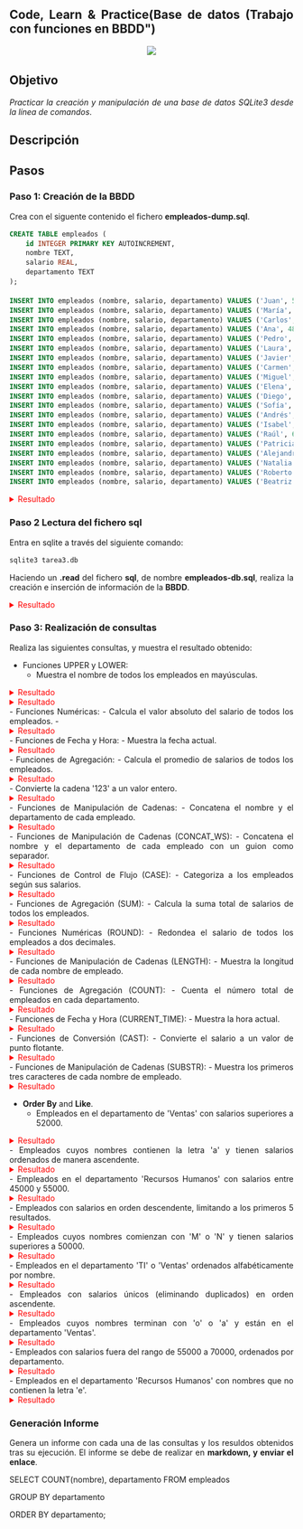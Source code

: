 <div align="justify">

## Code, Learn & Practice(Base de datos (Trabajo con funciones en BBDD")

<div align="center">
<img src="https://i0.wp.com/hunna.org/wp-content/uploads/2014/06/huellas.jpg?resize=324%2C215" width="500px"/>
</div>

## Objetivo

_Practicar la creación y manipulación de una base de datos SQLite3 desde la línea de comandos_.

## Descripción

## Pasos

### Paso 1: Creación de la BBDD

Crea con el siguente contenido el fichero __empleados-dump.sql__.

```sql
CREATE TABLE empleados (
    id INTEGER PRIMARY KEY AUTOINCREMENT,
    nombre TEXT,
    salario REAL,
    departamento TEXT
);

INSERT INTO empleados (nombre, salario, departamento) VALUES ('Juan', 50000, 'Ventas');
INSERT INTO empleados (nombre, salario, departamento) VALUES ('María', 60000, 'TI');
INSERT INTO empleados (nombre, salario, departamento) VALUES ('Carlos', 55000, 'Ventas');
INSERT INTO empleados (nombre, salario, departamento) VALUES ('Ana', 48000, 'Recursos Humanos');
INSERT INTO empleados (nombre, salario, departamento) VALUES ('Pedro', 70000, 'TI');
INSERT INTO empleados (nombre, salario, departamento) VALUES ('Laura', 52000, 'Ventas');
INSERT INTO empleados (nombre, salario, departamento) VALUES ('Javier', 48000, 'Recursos Humanos');
INSERT INTO empleados (nombre, salario, departamento) VALUES ('Carmen', 65000, 'TI');
INSERT INTO empleados (nombre, salario, departamento) VALUES ('Miguel', 51000, 'Ventas');
INSERT INTO empleados (nombre, salario, departamento) VALUES ('Elena', 55000, 'Recursos Humanos');
INSERT INTO empleados (nombre, salario, departamento) VALUES ('Diego', 72000, 'TI');
INSERT INTO empleados (nombre, salario, departamento) VALUES ('Sofía', 49000, 'Ventas');
INSERT INTO empleados (nombre, salario, departamento) VALUES ('Andrés', 60000, 'Recursos Humanos');
INSERT INTO empleados (nombre, salario, departamento) VALUES ('Isabel', 53000, 'TI');
INSERT INTO empleados (nombre, salario, departamento) VALUES ('Raúl', 68000, 'Ventas');
INSERT INTO empleados (nombre, salario, departamento) VALUES ('Patricia', 47000, 'Recursos Humanos');
INSERT INTO empleados (nombre, salario, departamento) VALUES ('Alejandro', 71000, 'TI');
INSERT INTO empleados (nombre, salario, departamento) VALUES ('Natalia', 54000, 'Ventas');
INSERT INTO empleados (nombre, salario, departamento) VALUES ('Roberto', 49000, 'Recursos Humanos');
INSERT INTO empleados (nombre, salario, departamento) VALUES ('Beatriz', 63000, 'TI');
```
<details>
<summary style="color: red"> Resultado </summary>
<div align="center">
    <img src="https://raw.githubusercontent.com/johnfredyrg1226/base_datos2/main/tarea/Tema3_Realizacion_consultas_SQLite3/imagenes/Captura%20desde%202025-03-16%2022-15-18.png" width="500px"/>
</div>

</details>


  
### Paso 2 Lectura del fichero sql

Entra en sqlite a través del siguiente comando:

```sql
sqlite3 tarea3.db 
```

Haciendo un __.read__ del fichero __sql__, de nombre __empleados-db.sql__, realiza la creación e inserción de información de la __BBDD__.
<details>
<summary style="color: red"> Resultado </summary>
<div align="center">
    <img src="https://raw.githubusercontent.com/johnfredyrg1226/base_datos2/main/tarea/Tema3_Realizacion_consultas_SQLite3/imagenes/Captura%20desde%202025-03-16%2022-12-30.png
    " width="500px"/>
</div>

```sql
jramg23@jramg23-GL62-7QF:~$ ls
base-de-datos.db  empleado-dum.sql  Música      snap       tarea3.db
Descargas         Escritorio        Plantillas  tarea1.db  Vídeos
Documentos        Imágenes          Público     tarea2.db
jramg23@jramg23-GL62-7QF:~$ sqlite3 tarea3.db
SQLite version 3.45.1 2024-01-30 16:01:20
Enter ".help" for usage hints.
sqlite> .read empleado-dum.sql
sqlite> .tables
empleados

```
</details>

### Paso 3: Realización de consultas

Realiza las siguientes consultas, y muestra el resultado obtenido:

- Funciones UPPER y LOWER:
  - Muestra el nombre de todos los empleados en mayúsculas.
<details>
<summary style= "color: red"> Resultado </summary>

```sql
sqlite> select upper(nombre) as nombre_mayuscula from empleados;
```

| nombre_mayuscula |
|------------------|
| JUAN             |
| MARíA            |
| CARLOS           |
| ANA              |
| PEDRO            |
| LAURA            |
| JAVIER           |
| CARMEN           |
| MIGUEL           |
| ELENA            |
| DIEGO            |
| SOFíA            |
| ANDRéS           |
| ISABEL           |
| RAúL             |
| PATRICIA         |
| ALEJANDRO        |
| NATALIA          |
| ROBERTO          |
| BEATRIZ          |


</details>

<details>
<summary style= "color: red"> Resultado </summary>
```sql
s
```
</details>
- Funciones Numéricas:
  - Calcula el valor absoluto del salario de todos los empleados.
- <details>
<summary style= "color: red"> Resultado </summary>

```sql
sqlite> select abs(salario) as valor_absoluto from empleados;
```
| valor_absoluto |
|----------------|
| 50000.0        |
| 60000.0        |
| 55000.0        |
| 48000.0        |
| 70000.0        |
| 52000.0        |
| 48000.0        |
| 65000.0        |
| 51000.0        |
| 55000.0        |
| 72000.0        |
| 49000.0        |
| 60000.0        |
| 53000.0        |
| 68000.0        |
| 47000.0        |
| 71000.0        |
| 54000.0        |
| 49000.0        |
| 63000.0        |

</details>
- Funciones de Fecha y Hora:
  - Muestra la fecha actual.
  <details>
<summary style= "color: red"> Resultado </summary>

```sql
sqlite> select current_date;
```
| current_date |
|--------------|
| 2025-03-17   |

```sql
sqlite> select date('now');
```
| date('now') |
|-------------|
| 2025-03-17  |

```sql
**Esto para ver la fecha con partes de la tablaa.**
sqlite> select nombre,salario, current_date from empleados;
```

|  nombre   | salario | current_date |
|-----------|---------|--------------|
| Juan      | 50000.0 | 2025-03-17   |
| María     | 60000.0 | 2025-03-17   |
| Carlos    | 55000.0 | 2025-03-17   |
| Ana       | 48000.0 | 2025-03-17   |
| Pedro     | 70000.0 | 2025-03-17   |
| Laura     | 52000.0 | 2025-03-17   |
| Javier    | 48000.0 | 2025-03-17   |
| Carmen    | 65000.0 | 2025-03-17   |
| Miguel    | 51000.0 | 2025-03-17   |
| Elena     | 55000.0 | 2025-03-17   |
| Diego     | 72000.0 | 2025-03-17   |
| Sofía     | 49000.0 | 2025-03-17   |
| Andrés    | 60000.0 | 2025-03-17   |
| Isabel    | 53000.0 | 2025-03-17   |
| Raúl      | 68000.0 | 2025-03-17   |
| Patricia  | 47000.0 | 2025-03-17   |
| Alejandro | 71000.0 | 2025-03-17   |
| Natalia   | 54000.0 | 2025-03-17   |
| Roberto   | 49000.0 | 2025-03-17   |
| Beatriz   | 63000.0 | 2025-03-17   |


</details>
- Funciones de Agregación:
  - Calcula el promedio de salarios de todos los empleados.
<details>
<summary style= "color: red"> Resultado </summary>

```sql
sqlite> select avg(salario) from empleados;
```
| avg(salario) |
|--------------|
| 57000.0      |

</details>
  - Convierte la cadena '123' a un valor entero.
<details>
<summary style= "color: red"> Resultado </summary>

```sql
sqlite> select cast('123' as integer);
```
| cast('123' as integer) |
|------------------------|
| 123                    |

**sqlite> select '123' + 0;**

| '123' + 0 |
|-----------|
| 123       |
</details>
- Funciones de Manipulación de Cadenas:
  - Concatena el nombre y el departamento de cada empleado.
  <details>
<summary style= "color: red"> Resultado </summary>

```sql
sqlite> select nombre || departamento from empleados;
```

|  nombre || departamento  |
|--------------------------|
| JuanVentas               |
| MaríaTI                  |
| CarlosVentas             |
| AnaRecursos Humanos      |
| PedroTI                  |
| LauraVentas              |
| JavierRecursos Humanos   |
| CarmenTI                 |
| MiguelVentas             |
| ElenaRecursos Humanos    |
| DiegoTI                  |
| SofíaVentas              |
| AndrésRecursos Humanos   |
| IsabelTI                 |
| RaúlVentas               |
| PatriciaRecursos Humanos |
| AlejandroTI              |
| NataliaVentas            |
| RobertoRecursos Humanos  |
| BeatrizTI                |

</details>
- Funciones de Manipulación de Cadenas (CONCAT_WS):
  - Concatena el nombre y el departamento de cada empleado con un guion como separador.
<details>
<summary style= "color: red"> Resultado </summary>

```sql
sqlite> select nombre || '-' || departamento as nombre_departamento from empleados;
```
|    nombre_departamento    |
|---------------------------|
| Juan-Ventas               |
| María-TI                  |
| Carlos-Ventas             |
| Ana-Recursos Humanos      |
| Pedro-TI                  |
| Laura-Ventas              |
| Javier-Recursos Humanos   |
| Carmen-TI                 |
| Miguel-Ventas             |
| Elena-Recursos Humanos    |
| Diego-TI                  |
| Sofía-Ventas              |
| Andrés-Recursos Humanos   |
| Isabel-TI                 |
| Raúl-Ventas               |
| Patricia-Recursos Humanos |
| Alejandro-TI              |
| Natalia-Ventas            |
| Roberto-Recursos Humanos  |
| Beatriz-TI                |
</details>
- Funciones de Control de Flujo (CASE):
  - Categoriza a los empleados según sus salarios.
<details>
<summary style= "color: red"> Resultado </summary>

```sql
sqlite> select nombre,salario, case
   ...> when salario <50000 then 'bajo'
   ...> when salario between 50000 and 70000 then 'medio'
   ...> when salario > 70000 then 'alto'
   ...> end as Salarios_por_categotia
   ...> from empleados;
```
|  nombre   | salario | Salarios_por_categotia |
|-----------|---------|------------------------|
| Juan      | 50000.0 | medio                  |
| María     | 60000.0 | medio                  |
| Carlos    | 55000.0 | medio                  |
| Ana       | 48000.0 | bajo                   |
| Pedro     | 70000.0 | medio                  |
| Laura     | 52000.0 | medio                  |
| Javier    | 48000.0 | bajo                   |
| Carmen    | 65000.0 | medio                  |
| Miguel    | 51000.0 | medio                  |
| Elena     | 55000.0 | medio                  |
| Diego     | 72000.0 | alto                   |
| Sofía     | 49000.0 | bajo                   |
| Andrés    | 60000.0 | medio                  |
| Isabel    | 53000.0 | medio                  |
| Raúl      | 68000.0 | medio                  |
| Patricia  | 47000.0 | bajo                   |
| Alejandro | 71000.0 | alto                   |
| Natalia   | 54000.0 | medio                  |
| Roberto   | 49000.0 | bajo                   |
| Beatriz   | 63000.0 | medio                  |


</details>
- Funciones de Agregación (SUM):
  - Calcula la suma total de salarios de todos los empleados.
<details>
<summary style= "color: red"> Resultado </summary>
```sql
sqlite> select sum(salario) as Media_Salario from empleados;
```
| Media_Salario |
|---------------|
| 1140000.0     |

</details>
- Funciones Numéricas (ROUND):
  - Redondea el salario de todos los empleados a dos decimales.
<details>
<summary style= "color: red"> Resultado </summary>

```sql
sqlite> select nombre, round(salario, 2) as Salario_redondeado
   ...> from empleados;
```

|  nombre   | Salario_redondeado |
|-----------|--------------------|
| Juan      | 50000.0            |
| María     | 60000.0            |
| Carlos    | 55000.0            |
| Ana       | 48000.0            |
| Pedro     | 70000.0            |
| Laura     | 52000.0            |
| Javier    | 48000.0            |
| Carmen    | 65000.0            |
| Miguel    | 51000.0            |
| Elena     | 55000.0            |
| Diego     | 72000.0            |
| Sofía     | 49000.0            |
| Andrés    | 60000.0            |
| Isabel    | 53000.0            |
| Raúl      | 68000.0            |
| Patricia  | 47000.0            |
| Alejandro | 71000.0            |
| Natalia   | 54000.0            |
| Roberto   | 49000.0            |
| Beatriz   | 63000.0            |

</details>
- Funciones de Manipulación de Cadenas (LENGTH):
  - Muestra la longitud de cada nombre de empleado.
<details>
<summary style= "color: red"> Resultado </summary>

```sql
sqlite> select nombre, length(nombre) as log_nombre
   ...> from empleados;
```

|  nombre   | log_nombre |
|-----------|------------|
| Juan      | 4          |
| María     | 5          |
| Carlos    | 6          |
| Ana       | 3          |
| Pedro     | 5          |
| Laura     | 5          |
| Javier    | 6          |
| Carmen    | 6          |
| Miguel    | 6          |
| Elena     | 5          |
| Diego     | 5          |
| Sofía     | 5          |
| Andrés    | 6          |
| Isabel    | 6          |
| Raúl      | 4          |
| Patricia  | 8          |
| Alejandro | 9          |
| Natalia   | 7          |
| Roberto   | 7          |
| Beatriz   | 7          |

</details>
- Funciones de Agregación (COUNT):
  - Cuenta el número total de empleados en cada departamento.

<details>
<summary style= "color: red"> Resultado </summary>

```sql
sqlite> select count(nombre), departamento
   ...> from empleados 
   ...> group by departamento;
```
| count(nombre) |   departamento   |
|---------------|------------------|
| 6             | Recursos Humanos |
| 7             | TI               |
| 7             | Ventas           |


</details>- Funciones de Fecha y Hora (CURRENT_TIME):
  - Muestra la hora actual.
<details>
<summary style= "color: red"> Resultado </summary>

```sql
sqlite> select time('now');
```

| time('now') |
|-------------|
| 21:13:34    |


</details>
- Funciones de Conversión (CAST):
  - Convierte el salario a un valor de punto flotante.
<details>
<summary style= "color: red"> Resultado </summary>
```sql
s
```
</details>
- Funciones de Manipulación de Cadenas (SUBSTR):
  - Muestra los primeros tres caracteres de cada nombre de empleado.
<details>
<summary style= "color: red"> Resultado </summary>

```sql
sqlite> select nombre, substr(nombre, 1, 3) as primeros_3_caracteres
   ...> from empleados;
```
|  nombre   | primeros_3_caracteres |
|-----------|-----------------------|
| Juan      | Jua                   |
| María     | Mar                   |
| Carlos    | Car                   |
| Ana       | Ana                   |
| Pedro     | Ped                   |
| Laura     | Lau                   |
| Javier    | Jav                   |
| Carmen    | Car                   |
| Miguel    | Mig                   |
| Elena     | Ele                   |
| Diego     | Die                   |
| Sofía     | Sof                   |
| Andrés    | And                   |
| Isabel    | Isa                   |
| Raúl      | Raú                   |
| Patricia  | Pat                   |
| Alejandro | Ale                   |
| Natalia   | Nat                   |
| Roberto   | Rob                   |
| Beatriz   | Bea                   |

</details>




- __Order By__ and __Like__.
  - Empleados en el departamento de 'Ventas' con salarios superiores a 52000.
<details>
<summary style= "color: red"> Resultado </summary>

```sql
sqlite> select nombre,salario,departamento
   ...> from empleados
   ...> where salario > 25000
   ...> group by departamento;
```

| nombre | salario |   departamento   |
|--------|---------|-----------------|
| Ana    | 48000.0 | Recursos Humanos |
| María  | 60000.0 | TI               |
| Juan   | 50000.0 | Ventas           |

## se puede utilizar la condicion despues de agruparlo pero debes de utilizar having.

```sql
**Usa WHERE si el filtro es antes de GROUP BY.**
**Usa HAVING si el filtro es después de GROUP BY.**

No puedes usar HAVING en lugar de WHERE si no estás utilizando una función agregada (como AVG(), SUM(), COUNT()).

📌 HAVING solo funciona después de GROUP BY y para filtrar resultados agregados.
```

</details>
  - Empleados cuyos nombres contienen la letra 'a' y tienen salarios ordenados de manera ascendente.
<details>
<summary style= "color: red"> Resultado </summary>

```sql
sqlite> select nombre,salario,departamento
   ...> from empleados
   ...> where nombre like '%a%'
   ...> order by salario asc;
```

|  nombre   | salario |   departamento   |
|-----------|---------|------------------|
| Patricia  | 47000.0 | Recursos Humanos |
| Ana       | 48000.0 | Recursos Humanos |
| Javier    | 48000.0 | Recursos Humanos |
| Sofía     | 49000.0 | Ventas           |
| Juan      | 50000.0 | Ventas           |
| Laura     | 52000.0 | Ventas           |
| Isabel    | 53000.0 | TI               |
| Natalia   | 54000.0 | Ventas           |
| Carlos    | 55000.0 | Ventas           |
| Elena     | 55000.0 | Recursos Humanos |
| María     | 60000.0 | TI               |
| Andrés    | 60000.0 | Recursos Humanos |
| Beatriz   | 63000.0 | TI               |
| Carmen    | 65000.0 | TI               |
| Raúl      | 68000.0 | Ventas           |
| Alejandro | 71000.0 | TI               |


</details>
  - Empleados en el departamento 'Recursos Humanos' con salarios entre 45000 y 55000.
<details>
<summary style= "color: red"> Resultado </summary>
```sql
sqlite> select nombre,salario,departamento
   ...> from empleados
   ...> where departamento ='Recursos Humanos'
   ...> and salario between 45000 and 55000;
```

|  nombre  | salario |   departamento   |
|---------|---------|-----------------|
| Ana      | 48000.0 | Recursos Humanos |
| Javier   | 48000.0 | Recursos Humanos |
| Elena    | 55000.0 | Recursos Humanos |
| Patricia | 47000.0 | Recursos Humanos |
| Roberto  | 49000.0 | Recursos Humanos |


</details>
  - Empleados con salarios en orden descendente, limitando a los primeros 5 resultados.
<details>
<summary style= "color: red"> Resultado </summary>

```sql
sqlite> select nombre,salario
   ...> from empleados
   ...> order by salario desc
   ...> limit 5;
```

|  nombre   | salario |
|-----------|---------|
| Diego     | 72000.0 |
| Alejandro | 71000.0 |
| Pedro     | 70000.0 |
| Raúl      | 68000.0 |
| Carmen    | 65000.0 |


</details>
  - Empleados cuyos nombres comienzan con 'M' o 'N' y tienen salarios superiores a 50000.
<details>
<summary style= "color: red"> Resultado </summary>
```sql
s
```
</details>
  - Empleados en el departamento 'TI' o 'Ventas' ordenados alfabéticamente por nombre.
<details>
<summary style= "color: red"> Resultado </summary>
```sql
s
```
</details>
  - Empleados con salarios únicos (eliminando duplicados) en orden ascendente.
<details>
<summary style= "color: red"> Resultado </summary>
```sql
s
```
</details>
  - Empleados cuyos nombres terminan con 'o' o 'a' y están en el departamento 'Ventas'.
<details>
<summary style= "color: red"> Resultado </summary>
```sql
s
```
</details>
  - Empleados con salarios fuera del rango de 55000 a 70000, ordenados por departamento.
<details>
<summary style= "color: red"> Resultado </summary>
```sql
s
```
</details>
  - Empleados en el departamento 'Recursos Humanos' con nombres que no contienen la letra 'e'.
<details>
<summary style= "color: red"> Resultado </summary>
```sql
s
```
</details>



### Generación Informe

Genera un informe con cada una de las consultas y los resuldos obtenidos tras su ejecución. El informe se debe de realizar en __markdown, y enviar el enlace__.

</div>


SELECT COUNT(nombre), departamento
FROM empleados


GROUP BY departamento



ORDER BY departamento;
